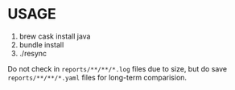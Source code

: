 USAGE
=====

1. brew cask install java
2. bundle install
3. ./resync

Do not check in `reports/**/**/*.log` files due to size, but do save `reports/**/**/*.yaml` files for long-term comparision.
